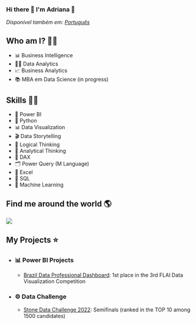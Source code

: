 ### Hi there 👋 I'm Adriana 👋

*Disponível também em: [Português](README.md)*

## Who am I? 👩‍💻

* 📊 Business Intelligence
* 👩‍💻 Data Analytics
* 📈 Business Analytics
* 📚 MBA em Data Science (in progress)

## Skills 👩‍💻

* 🧮 Power BI
* 🐍 Python
* 📊 Data Visualization
* 🎬 Data Storytelling
* 🧠 Logical Thinking
* 🧠 Analytical Thinking 
* 🧮 DAX
* 🗂️ Power Query (M Language)
* 📝 Excel
* 📜 SQL
* 🔮 Machine Learning 

## Find me around the world :earth_americas:

<a href="https://www.linkedin.com/in/adrianatakahagui/" target="_blank"><img src="https://img.shields.io/badge/linkedin-%230077B5.svg?&style=for-the-badge&logo=linkedin&logoColor=white"/><a/>

## My Projects ⭐
  
* ### 📊 Power BI Projects
  
  * [Brazil Data Professional Dashboard](https://github.com/adriana-takahagui/Profissional-Dados-Brasil): 1st place in the 3rd FLAI Data Visualization Competition

* ### ⚙ Data Challenge
  
  * [Stone Data Challenge 2022](https://github.com/adriana-takahagui/STONE-Data-Challenge-2022-3-Etapa): Semifinals (ranked in the TOP 10 among 1500 candidates)

<!--
**adriana-takahagui/adriana-takahagui** is a ✨ _special_ ✨ repository because its `README.md` (this file) appears on your GitHub profile.

Here are some ideas to get you started:

- 🔭 I’m currently working on ...
- 🌱 I’m currently learning ...
- 👯 I’m looking to collaborate on ...
- 🤔 I’m looking for help with ...
- 💬 Ask me about ...
- 📫 How to reach me: ...
- 😄 Pronouns: ...
- ⚡ Fun fact: ...
-->
